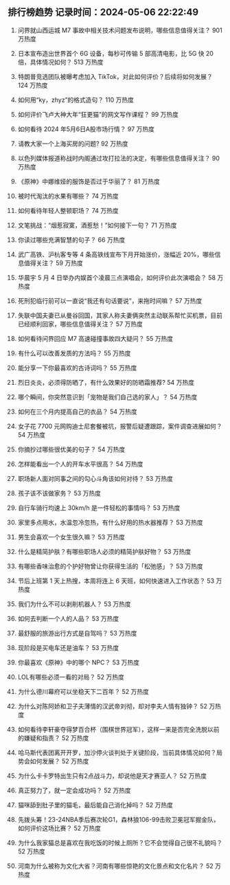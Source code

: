 
## 排行榜趋势 记录时间：2024-05-06 22:22:49
  
  1. 问界就山西运城 M7 事故中相关技术问题发布说明，哪些信息值得关注？ 901 万热度
    
  2. 日本宣布造出世界首个 6G 设备，每秒可传输 5 部高清电影，比 5G 快 20 倍，具体情况如何？ 513 万热度
    
  3. 特朗普竞选团队被曝考虑加入 TikTok，对此如何评价？后续将如何发展？ 124 万热度
    
  4. 如何用“ky，zhyz”的格式造句？ 110 万热度
    
  5. 如何评价飞卢大神大年“狂更猫”的网文写作课程？ 99 万热度
    
  6. 如何看待 2024 年5月6日A股市场行情？ 97 万热度
    
  7. 请教大家一个上海买房的问题? 92 万热度
    
  8. 以色列媒体报道称战时内阁通过攻打拉法的决定，有哪些信息值得关注？ 90 万热度
    
  9. 《原神》中娜维娅的服饰是否过于华丽了？ 81 万热度
    
  10. 被时代淘汰的水果有哪些？ 74 万热度
    
  11. 如何看待年轻人整顿职场？ 74 万热度
    
  12. 文笔挑战：“烟惹寂寞，酒惹愁！”如何接下一句？ 71 万热度
    
  13. 你读过哪些充满智慧的句子？ 66 万热度
    
  14. 武广高铁、沪杭客专等 4 条高铁线宣布下月开始涨价，涨幅近 20%，哪些信息值得关注？ 59 万热度
    
  15. 华晨宇 5 月 4 日举办内娱首个凌晨三点演唱会，如何评价此次演唱会？ 58 万热度
    
  16. 死刑犯临行前可以一直说“我还有句话要说”，来拖时间嘛？ 57 万热度
    
  17. 失联中国夫妻已从曼谷回国，其家人称夫妻俩突然主动联系帮忙买机票，目前已经顺利回家，哪些信息值得关注？ 57 万热度
    
  18. 如何看待问界回应 M7 高速碰撞事故四大疑问？ 55 万热度
    
  19. 有什么可以改善发质的方法吗？ 55 万热度
    
  20. 能分享一下你最喜欢的古诗词吗？ 55 万热度
    
  21. 烈日炎炎，必须得防晒了，有什么效果好的防晒霜推荐? 54 万热度
    
  22. 哪个瞬间，你突然意识到「宠物是我们自己选的家人」？ 54 万热度
    
  23. 如何在三个月内提高自己的衣品？ 54 万热度
    
  24. 女子花 7700 元网购迪士尼套餐被坑，报警后疑遭跟踪，案件调查进展如何？ 54 万热度
    
  25. 你摘抄过哪些很优美的句子？ 54 万热度
    
  26. 怎样能看出一个人的开车水平很高？ 54 万热度
    
  27. 职场新人面对同事之间的勾心斗角该如何对待？ 53 万热度
    
  28. 孩子该不该做家务？ 53 万热度
    
  29. 自行车骑行均速上 30km/h 是一件轻松的事情吗？ 53 万热度
    
  30. 家里多点用水，水温忽冷忽热，有什么好用的热水器推荐？ 53 万热度
    
  31. 男生会喜欢一个女生很久嘛？ 53 万热度
    
  32. 什么是精简护肤？有哪些职场人必须的精简护肤好物？ 53 万热度
    
  33. 有哪些香味治愈的个护好物曾让你获得生活的「松弛感」？ 53 万热度
    
  34. 节后上班第 1 天上热搜，本周将连上 6 天班，如何快速进入工作状态？ 53 万热度
    
  35. 我们为什么不可以剥削机器人？ 53 万热度
    
  36. 如何去判断一个人的人品？ 53 万热度
    
  37. 最舒服的旅游出行方式是自驾吗？ 53 万热度
    
  38. 现阶段是买电车还是油车？ 53 万热度
    
  39. 你最喜欢《原神》中的哪个 NPC？ 53 万热度
    
  40. LOL有哪些必须一看的对局？ 52 万热度
    
  41. 为什么德川幕府可以坐稳天下二百年？ 52 万热度
    
  42. 为什么对陈阿娇和卫子夫薄情的汉武帝刘彻，却对李夫人情有独钟？ 52 万热度
    
  43. 如何看待李轩豪夺得梦百合杯（围棋世界冠军），这样一来是否完全洗脱以前的嫌疑和指责？ 52 万热度
    
  44. 哈马斯代表团离开开罗，加沙停火谈判处于关键阶段，当前具体情况如何？局势会如何发展？ 52 万热度
    
  45. 为什么卡卡罗特出生只有2点战斗力，却说他是天才赛亚人？ 52 万热度
    
  46. 真正努力了，就一定会成功吗？ 52 万热度
    
  47. 猫咪舔到肚子里的猫毛，最后能自己消化掉吗？ 52 万热度
    
  48. 先拨头筹！23-24NBA季后赛次轮G1，森林狼106-99击败卫冕冠军掘金队，如何评价这场比赛？ 52 万热度
    
  49. 为什么我家猫总是喜欢在我吃饭的时候上厕所？它不会觉得自己很不礼貌吗？ 52 万热度
    
  50. 河南为什么被称为文化大省？河南有哪些惊艳的文化景点和文化名片？ 52 万热度
    